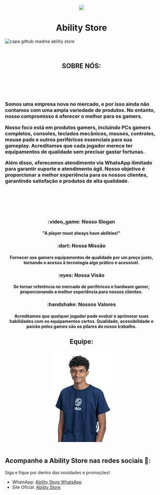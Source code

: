 <div align="center">
  <a href="https://github.com/AbilityStore/AbilityStore/blob/main/Design%20sem%20nome.png">
    <img src="https://github.com/AbilityStore/AbilityStore/blob/main/Design%20sem%20nome.png" width="200px">
  </a>
  <h1>Ability Store</h1>
</div>


![capa github readme ability store](https://uploaddeimagens.com.br/images/004/807/000/full/AbilityStoreBanner.png)

<br/>
<div align="center">
  
  <h2>SOBRE NÓS:</h2>
  
  <div height="400px" display="flex" items-center="center">
     <h3 align="left" width="50%">
<br/><br/><br/><br/>
 Somos uma empresa nova no mercado, e por isso ainda não contamos com uma ampla variedade de produtos. No entanto, nosso compromisso é oferecer o melhor para os gamers.

Nosso foco está em produtos gamers, incluindo PCs gamers completos, consoles, teclados mecânicos, mouses, controles, mouse pads e outros periféricos essenciais para sua gameplay. Acreditamos que cada jogador merece ter equipamentos de qualidade sem precisar gastar fortunas.

Além disso, oferecemos atendimento via WhatsApp ilimitado para garantir suporte e atendimento ágil. Nosso objetivo é proporcionar a melhor experiência para os nossos clientes, garantindo satisfação e produtos de alta qualidade.
     </h3>
     <br/><br/><br/><br/>
  </div>

##

<h3 align="center">:video_game: Nosso Slogan</h3>
<div align="center"><h4>"A player must always have abilities!"</h4></div>

<h3 align="center">:dart: Nossa Missão</h3>
<div align="center"><h4>Fornecer aos gamers equipamentos de qualidade por um preço justo, tornando o acesso à tecnologia algo prático e acessível.</h4></div>

<h3 align="center">:eyes: Nossa Visão</h3>
<div align="center"><h4>Se tornar referência no mercado de periféricos e hardware gamer, proporcionando a melhor experiência para nossos clientes.</h4></div>

<h3 align="center">:handshake: Nossos Valores</h3>
<div align="center"><h4>Acreditamos que qualquer jogador pode evoluir e aprimorar suas habilidades com os equipamentos certos. Qualidade, acessibilidade e paixão pelos games são os pilares do nosso trabalho.</h4></div>

##
   <h2>Equipe:</h2>
   
  <img src="https://github.com/AbilityStore/Ability-Store/blob/main/perfil.jpg" width="200px">

</div>
<br/>

## Acompanhe a Ability Store nas redes sociais 📱:

Siga e fique por dentro das novidades e promoções!

- WhatsApp: [Ability Store WhatsApp](https://wa.me/message/FQMP4TGQPWLGC1)
- Site Oficial: [Ability Store](https://www.olx.com.br/perfil/ivone-a42d6aae)
